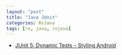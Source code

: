```yaml
---
layout: "post"
title: "Java JUnit"
categories: RxJava
tags: [rx, java, rxjava]
---
```


- [JUnit 5: Dynamic Tests – Styling Android](https://blog.stylingandroid.com/junit-5-dynamic-tests)
